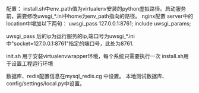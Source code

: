 配置：
install.sh中env_path值为virtualenv安装的python虚拟路径。启动服务前，需要修改uwsgi_*.ini中home为env_path指向的路径。
nginx配置
server中的location中增加以下两句：
 uwsgi_pass 127.0.0.1:8761;
 include uwsgi_params;

uwsgi_pass 后的ip为运行服务的ip,端口号为uwsgi_*.ini中"socket=127.0.0.1:8761"指定的端口号，此处为8761.

init.sh 用于安装virtualenvwrapper环境，每个系统只需要执行一次
install.sh用于设置工程运行环境

数据库、redis配置信息在mysql_redis.cg 中设置。
本地测试数据库、config/settings/local.py中设置。

